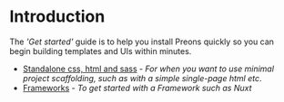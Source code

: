 # Introduction

The _'Get started'_ guide is to help you install Preons quickly so you can begin building templates and UIs within minutes.

- [Standalone css, html and sass](./standalone.md) - _For when you want to use minimal project scaffolding, such as with a simple single-page html etc_.
- [Frameworks](./framework.md) - _To get started with a Framework such as Nuxt_

